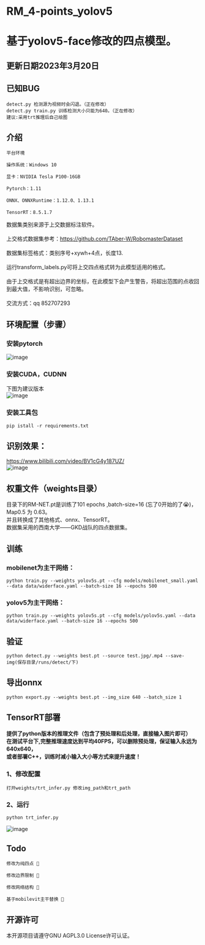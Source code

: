 # RM_4-points_yolov5
# 基于yolov5-face修改的四点模型。
## 更新日期2023年3月20日

## 已知BUG
    detect.py 检测源为视频时会闪退。（正在修改）
    detect.py train.py 训练检测大小只能为640。（正在修改）
    建议:采用trt推理后自己绘图

## 介绍
    平台环境
    
    操作系统：Windows 10

    显卡：NVIDIA Tesla P100-16GB
    
    Pytorch：1.11
    
    ONNX、ONNXRuntime：1.12.0、1.13.1
    
    TensorRT：8.5.1.7
数据集类别来源于上交数据标注软件。<br>
<br>
上交格式数据集参考：https://github.com/TAber-W/RobomasterDataset<br>
<br>
数据集标签格式：类别序号+xywh+4点，长度13.<br>
<br>
运行transform_labels.py可将上交四点格式转为此模型适用的格式。<br>
<br>
由于上交格式是有超出边界的坐标，在此模型下会产生警告，将超出范围的点收回到最大值，不影响识别，可忽略。<br>
<br>
交流方式：qq 852707293

## 环境配置（步骤）
### 安装pytorch
![image](https://github.com/TAber-W/RM_4-points_yolov5/blob/master/images/pytorch.png)
### 安装CUDA，CUDNN
下图为建议版本
<br>
![image](https://github.com/TAber-W/RM_4-points_yolov5/blob/master/images/cuda.png)
### 安装工具包
    pip istall -r requirements.txt

## 识别效果：
https://www.bilibili.com/video/BV1cG4y187UZ/ <br>
![image](https://github.com/TAber-W/RM_4-points_yolov5/blob/master/test.jpg)
## 权重文件（weights目录）
目录下的RM-NET.pt是训练了101 epochs ,batch-size=16 (忘了0开始的了😭)，Map0.5 为 0.63。<br>
并且转换成了其他格式、onnx、TensorRT。
<br>
数据集采用的西南大学——GKD战队的四点数据集。
## 训练
### mobilenet为主干网络：
    python train.py --weights yolov5s.pt --cfg models/mobilenet_small.yaml --data data/widerface.yaml --batch-size 16 --epochs 500
### yolov5为主干网络：
    python train.py --weights yolov5s.pt --cfg models/yolov5s.yaml --data data/widerface.yaml --batch-size 16 --epochs 500
## 验证
    python detect.py --weights best.pt --source test.jpg/.mp4 --save-img(保存目录/runs/detect/下)
## 导出onnx
    python export.py --weights best.pt --img_size 640 --batch_size 1
## TensorRT部署
<b>提供了python版本的推理文件（包含了预处理和后处理，直接输入图片即可）</b><br>
<b>在测试平台下,完整推理速度达到平均40FPS，可以删除预处理，保证输入永远为640x640，</b><br>
<b>或者部署C++，训练时减小输入大小等方式来提升速度！</b>
### 1、修改配置
    打开weights/trt_infer.py 修改img_path和trt_path
### 2、运行
    python trt_infer.py
![image](https://github.com/TAber-W/RM_4-points_yolov5/blob/master/infer.jpg)
## Todo
    修改为纯四点 🚀
   
    修改边界限制 🚀
    
    修改网络结构 🐌
                      
    基于mobilevit主干替换 🚀
## 开源许可
本开源项目请遵守GNU AGPL3.0 License许可认证。


